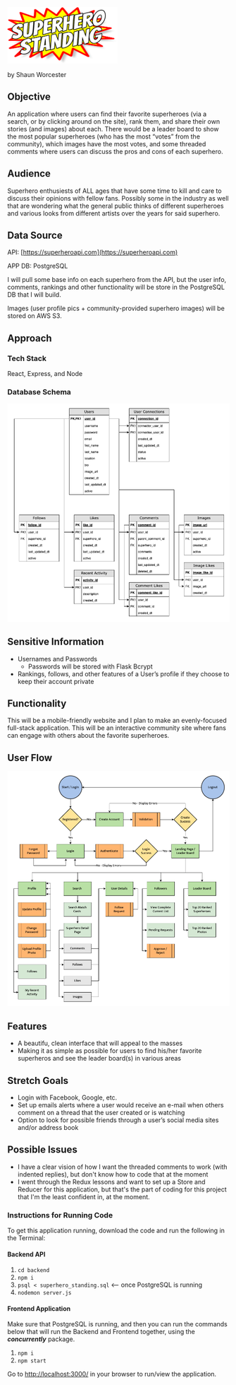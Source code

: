 <img src="https://github.com/shaunwo/superhero-standing/blob/29350ac033f9c636918cb36cf30c5002fabace37/public/img/superhero-standing-logo.png" width="250" alt="Superhero Standing Logo" />

by Shaun Worcester

## Objective
An application where users can find their favorite superheroes (via a search, or by clicking around on the site), rank them, and share their own stories (and images) about each. There would be a leader board to show the most popular superheroes (who has the most “votes” from the community), which images have the most votes, and some threaded comments where users can discuss the pros and cons of each superhero.

## Audience
Superhero enthusiests of ALL ages that have some time to kill and care to discuss their opinions with fellow fans. Possibly some in the industry as well that are wondering what the general public thinks of different superheroes and various looks from different artists over the years for said superhero.

## Data Source
API: [https://superheroapi.com](https://superheroapi.com)

APP DB: PostgreSQL

I will pull some base info on each superhero from the API, but the user info, comments, rankings and other functionality will be store in the PostgreSQL DB that I will build.

Images (user profile pics + community-provided superhero images) will be stored on AWS S3.

## Approach
### Tech Stack
React, Express, and Node

### Database Schema
![Superhero Standing DB Schema](https://github.com/shaunwo/superhero-standing/blob/29350ac033f9c636918cb36cf30c5002fabace37/Superhero%20Standing%20DB%20Schema.png)

## Sensitive Information
* Usernames and Passwords
	* Passwords will be stored with Flask Bcrypt
* Rankings, follows, and other features of a User’s profile if they choose to keep their account private

## Functionality
This will be a mobile-friendly website and I plan to make an evenly-focused full-stack application. This will be an interactive community site where fans can engage with others about the favorite superheroes.

## User Flow
![Superhero Standing User Flow Diagram](https://github.com/shaunwo/superhero-standing/blob/29350ac033f9c636918cb36cf30c5002fabace37/Superhero%20Standing%20User%20Flow%20Diagram.png)

## Features
* A beautifu, clean interface that will appeal to the masses
* Making it as simple as possible for users to find his/her favorite superheros and see the leader board(s) in various areas

## Stretch Goals
* Login with Facebook, Google, etc.
* Set up emails alerts where a user would receive an e-mail when others comment on a thread that the user created or is watching
* Option to look for possible friends through a user’s social media sites and/or address book

## Possible Issues
* I have a clear vision of how I want the threaded comments to work (with indented replies), but don't know how to code that at the moment
* I went through the Redux lessons and want to set up a Store and Reducer for this application, but that's the part of coding for this project that I'm the least confident in, at the moment.

### Instructions for Running Code

To get this application running, download the code and run the following in the Terminal:

#### Backend API

1. `cd backend`
2. `npm i`
3. `psql < superhero_standing.sql` <-- once PostgreSQL is running
4. `nodemon server.js`

#### Frontend Application
Make sure that PostgreSQL is running, and then you can run the commands below that will run the Backend and Frontend together, using the ***concurrently*** package.

1. `npm i`
2. `npm start`

Go to [http://localhost:3000/](http://localhost:3000/) in your browser to run/view the application.
